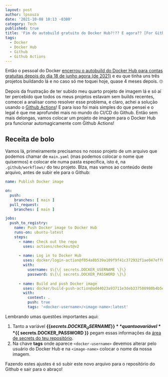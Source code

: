 ```yaml
---
layout: post
author: lpsouza
date: '2021-10-08 10:13 -0300'
category: Tech
published: true
title: 'Fim do autobuild gratuito do Docker Hub?!?? E agora?? [For Github users]'
tags:
  - Docker
  - Docker Hub
  - Github
  - Github Actions
---
```

Então o pessoal do Docker [encerrou o autobuild do Docker Hub para contas gratuitas depois do dia 18 de junho agora (de 2021)](https://www.docker.com/blog/changes-to-docker-hub-autobuilds/ "Changes to Docker Hub Autobuilds") e eu que tinha uns três projetos buildando lá e no caso só me toquei hoje, quase 4 meses depois. 🙄

Depois da frustração de ter subido meu quarto projeto de imagem lá e só aí ter percebido que todos os meus projetos estavam sem builds recentes, comecei a analisar como resolver esse problema, e claro, achei a solução usando o [Github Actions](https://docs.github.com/pt/actions "GitHub Actions")! E para isso foi mais simples do que pensei e o legal é que me aprofundei mais no mundo do CI/CD do Github. Então sem mais delongas, vamos colocar um projeto de imagem para o Docker Hub pra funcionar automagicamente com Github Actions!

## Receita de bolo

Vamos lá, primeiramente precisamos no nosso projeto de um arquivo que podemos chamar de `main.yaml` (mas podemos colocar o nome que quisermos) e colocar ele numa pasta específica, isto é, na `.github/workflows/` do teu projeto. Blza, mas vamos ao conteúdo deste arquivo, antes de subir ele para o Github:

```yaml
name: Publish Docker image

on:
  push:
    branches: [ main ]
  pull_request:
    branches: [ main ]

jobs:
  push_to_registry:
    name: Push Docker image to Docker Hub
    runs-on: ubuntu-latest
    steps:
      - name: Check out the repo
        uses: actions/checkout@v2
      
      - name: Log in to Docker Hub
        uses: docker/login-action@f054a8b539a109f9f41c372932f1ae047eff08c9
        with:
          username: $\{\{ secrets.DOCKER_USERNAME \}\}
          password: $\{\{ secrets.DOCKER_PASSWORD \}\}
      
      - name: Build and push Docker image
        uses: docker/build-push-action@ad44023a93711e3deb337508980b4b5e9bcdc5dc
        with:
          context: .
          push: true
          tags: '<docker-username>/<image-name>:latest'
```

Lembrando umas questões importantes aqui:

1. Tanto a variável **$\{\{ secrets.DOCKER_USERNAME \}\}** quanto a variável **$\{\{ secrets.DOCKER_PASSWORD \}\}** pegam essas informações da [área de secrets do teu repositório](https://docs.github.com/pt/actions/security-guides/encrypted-secrets "Segredos criptografados").
2. Na chave **tags** onde aparece `<docker-username>` devemos alterar pelo usuário do Docker Hub e na `<image-name>` colocar o nome da nossa imagem.

Fazendo estes ajustes é só subir este novo arquivo para o repositório do Github e sair para o abraço!
